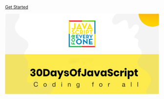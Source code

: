 <!-- _coverpage.md -->
[Get Started](README.md)

<!-- background image -->
![logo](images/30DaysOfJavaScript.png)